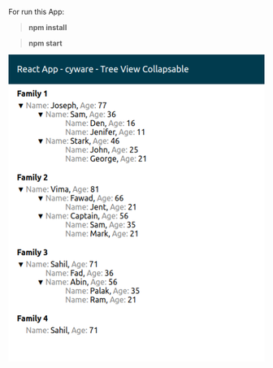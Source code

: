 For run this App:

> **npm install** 

> **npm start**


<!-- this is react app for tree view. -->

![](public/app-home.png)
